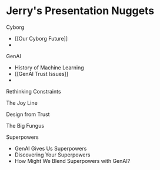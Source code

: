 # Jerry's Presentation Nuggets

Cyborg 
- [[Our Cyborg Future]] 
- 

GenAI 
- History of Machine Learning 
- [[GenAI Trust Issues]] 
- 

Rethinking Constraints 


The Joy Line 

Design from Trust 

The Big Fungus 

Superpowers 
- GenAI Gives Us Superpowers 
- Discovering Your Superpowers 
- How Might We Blend Superpowers with GenAI? 


